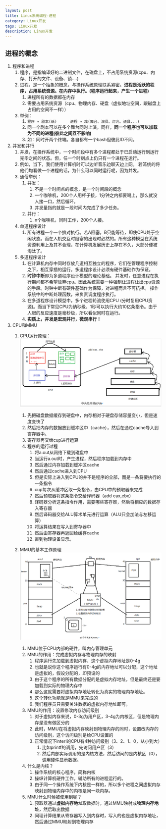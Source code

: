 ```yaml
---
layout: post
title: Linux系统编程-进程
category: Linux开发
tags: Linux开发
description: Linux开发
--- 
```


## 进程的概念
1. 程序和进程
    1. 程序，是指编译好的二进制文件，在磁盘上，不占用系统资源(cpu、内存、打开的文件、设备、锁....)
    2. 进程，是一个抽象的概念，与操作系统原理联系紧密。**进程是活跃的程序，占用系统资源。在内存中执行。(程序运行起来，产生一个进程)**
        1. 进程所有的数据都在内存
        2. 需要占用系统资源（cpu、物理内存、硬盘（虚拟地址空间，跟磁盘上占用的空间不一样））
    3. 举例：
        1. `程序 → 剧本(纸)		进程 → 戏(舞台、演员、灯光、道具...)`
        2. 同一个剧本可以在多个舞台同时上演。同样，**同一个程序也可以加载为不同的进程(彼此之间互不影响)**
        3. 如：同时开两个终端。各自都有一个bash但彼此ID不同。
2. 并发和并行
    1. 并发，在操作系统中，一个时间段中有多个进程都处于已启动运行到运行完毕之间的状态。但，任一个时刻点上仍只有一个进程在运行。
    2. 例如，当下，我们使用计算机时可以边听音乐边聊天边上网。 若笼统的将他们均看做一个进程的话，为什么可以同时运行呢，因为并发。
    3. 通俗举例：
        1. 并发：
            1. 不是一个时间点的概念，是一个时间段的概念
            2. 一个咖啡机，200个人用杯子接，1分钟之内都要喝上，那么就没人接一口，然后循环。
            3. 并发量指的就是一段时间内完成了多少任务。
        2. 并行：
            1. n个咖啡机，同时工作，200个人接。
    4. 单道程序设计
        1. 所有进程一个一个排对执行。若A阻塞，B只能等待，即使CPU处于空闲状态。而在人机交互时阻塞的出现时必然的。所有这种模型在系统资源利用上及其不合理，在计算机发展历史上存在不久，大部分便被淘汰了。
    5. 多道程序设计
        1. 在计算机内存中同时存放几道相互独立的程序，它们在管理程序控制之下，相互穿插的运行。多道程序设计必须有硬件基础作为保证。
        2. **时钟中断**即为多道程序设计模型的理论基础。 并发时，任意进程在执行期间都不希望放弃cpu。因此系统需要一种强制让进程让出cpu资源的手段。时钟中断有硬件基础作为保障，对进程而言不可抗拒。 操作系统中的中断处理函数，来负责调度程序执行。
        3. 在多道程序设计模型中，多个进程轮流使用CPU (分时复用CPU资源)。而当下常见CPU为纳秒级，1秒可以执行大约10亿条指令。由于人眼的反应速度是毫秒级，所以看似同时在运行。
        4. **实质上，并发是宏观并行，微观串行！**
3. CPU和MMU
    1. CPU运行原理：
        ![图4](https://raw.githubusercontent.com/zhoghua123/imgsBed/master/linux-11.png)
        
        1. 先把磁盘数据缓存到硬盘中，内存相对于硬盘存储容量变小，但是速度变快了
        2. 然后把内存的数据放到缓冲区中（cache），然后在通过cache导入到寄存器中。
        3. 寄存器再交给cup进行运算
        4. 程序的运行过程
            1. 将a.out从网络下载到磁盘中
            2. 当运行a.out时，产生进程，然后程序加载到内存中
            3. 然后通过内存加载到缓冲区cache
            4. 然后通过cache进入到CPU
            5. 但是实际上进入到CPU的并不是程序的全部，而是一条将要执行的一条指令
            6. cup每次从缓冲区取一条指令，由CPU中的预取器来完成
            7. 然后预取器将这条指令交给译码器（add eax,ebx）
            8. 译码器分析这条指令作用，需要哪些寄存器，然后将相应的数据存入寄存器
            9. 然后译码器交给ALU算术单元进行运算（ALU只会加法与左移运算）
            10. 将运算结果在写入到寄存器中
            11. 然后由寄存器再返回给缓存cache
            12. 直到物理设备显示。
    2. MMU的基本工作原理
        ![图4](https://raw.githubusercontent.com/zhoghua123/imgsBed/master/linux-12.png)
        
        1. MMU位于CPU内部的硬件，叫内存管理单元
        2. MMU的作用：完成虚拟内存与物理内存的映射
            1. 程序运行先加载到虚拟内存，这个虚拟内存地址是0-4g
            2. 也就是说你这个程序运行有0-4g的内存地址可以分配，这个地址是虚拟的，假设分配的，即预设的
            3. 由于这个程序的所有数据分配的是虚拟内存地址，但是最终还是要加载到实际的物理内存中
            4. 那么这就需要将虚拟内存地址转化为真实的物理内存地址。
            5. 这个转化功能就是MMU来完成的
            6. 我们程序员只需要关注数据的虚拟内存地址即可。
        3. MMU的作用：设置修改内存访问级别
            1. 对于虚拟内存来说，0-3g为用户区，3-4g为内核区，但是物理内存是没有做区分的
            2. 此时，MMU在将虚拟内存映射到物理内存的同时，设置改内存的访问级别，这个访问级别是给CPU设置的
            3. 正常情况下interl的CPU有4种访问级别（3、2、1、0，从小到大）
                1. 比如printf的调用，先访问用户区（3）
                2. 然后内部实际调用的是内核方法，然后访问的是内核区（0），调用硬件显示数据。
        4. 什么是内核？
            1. 操作系统的核心程序，简称内核
            2. 操纵计算机硬件工作，辅助所有的进程运行的。
            3. 由于同一个操作系统下内核是一样的，所以多个进程之间虚拟内存映射到物理内存中的内核是同一块内存。
        5. MMU什么时候被使用到呢？
            1. 预取器通过**虚拟内存地址**取数据时，通过MMU映射成**物理内存地址**，然后取出数据
            2. 同理计算结果从寄存器写入到内存时，写入的也是虚拟内存地址，然后通过MMU映射到物理内存


